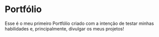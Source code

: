 # Portfólio

Esse é o meu primeiro Portfólio criado com a intenção de testar minhas habilidades e, principalmente, divulgar
os meus projetos!
